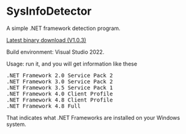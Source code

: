 # SysInfoDetector
A simple .NET framework detection program.

[Latest binary download (V1.0.3)](https://github.com/guogangj/SysInfoDetector/releases/download/1.0.3/SysInfoDetector.exe)

Build environment: Visual Studio 2022.

Usage: run it, and you will get information like these
<pre>
.NET Framework 2.0 Service Pack 2
.NET Framework 3.0 Service Pack 2
.NET Framework 3.5 Service Pack 1
.NET Framework 4.0 Client Profile
.NET Framework 4.8 Client Profile
.NET Framework 4.8 Full
</pre>
That indicates what .NET Frameworks are installed on your Windows system.
